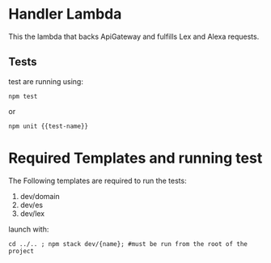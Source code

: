 # Handler Lambda
This the lambda that backs ApiGateway and fulfills Lex and Alexa requests. 

## Tests
test are running using:
```shell
npm test
```
or
```shell
npm unit {{test-name}}
```

# Required Templates and running test
The Following templates are required to run the tests:

1. dev/domain
1. dev/es
1. dev/lex

launch with:
```shell
cd ../.. ; npm stack dev/{name}; #must be run from the root of the project
```
